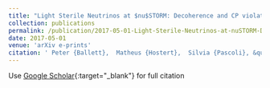 ```yaml
---
title: "Light Sterile Neutrinos at $nu$STORM: Decoherence and CP violation"
collection: publications
permalink: /publication/2017-05-01-Light-Sterile-Neutrinos-at-nuSTORM-Decoherence-and-CP-violation
date: 2017-05-01
venue: 'arXiv e-prints'
citation: ' Peter {Ballett},  Matheus {Hostert},  Silvia {Pascoli}, &quot;Light Sterile Neutrinos at $nu$STORM: Decoherence and CP violation.&quot; arXiv e-prints, 2017.'
---
```

Use [Google Scholar](https://scholar.google.com/scholar?q=Light+Sterile+Neutrinos+at+$nu$STORM:+Decoherence+and+CP+violation){:target="_blank"} for full citation